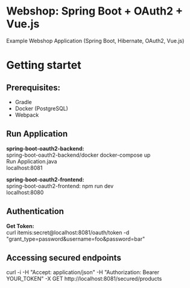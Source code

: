 # Webshop: Spring Boot + OAuth2 + Vue.js

Example Webshop Application (Spring Boot, Hibernate, OAuth2, Vue.js)

# Getting startet
## Prerequisites:
- Gradle
- Docker (PostgreSQL)
- Webpack

## Run Application
**spring-boot-oauth2-backend:**  
spring-boot-oauth2-backend/docker docker-compose up  
Run Application.java  
localhost:8081  

**spring-boot-oauth2-frontend:**  
spring-boot-oauth2-frontend: npm run dev  
localhost:8080  

## Authentication
**Get Token:**  
curl itemis:secret@localhost:8081/oauth/token -d "grant_type=password&username=foo&password=bar"

## Accessing secured endpoints
curl -i -H "Accept: application/json" -H "Authorization: Bearer YOUR_TOKEN" -X GET http://localhost:8081/secured/products